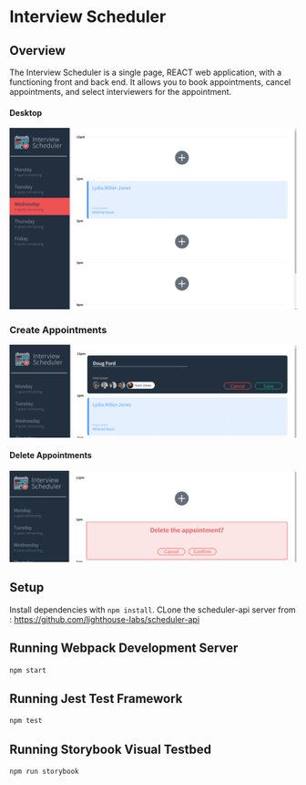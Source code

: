 # Interview Scheduler

## Overview

The Interview Scheduler is a single page, REACT web application, with a functioning front and back end. It allows you to book appointments, cancel appointments, and select interviewers for the appointment.

#### Desktop

!["Overview"](https://github.com/plettboy/scheduler/blob/master/screenshots/overView.png?raw=true)

### Create Appointments

!["Create Appointment"](https://github.com/plettboy/scheduler/blob/master/screenshots/create.png?raw=true)

#### Delete Appointments

!["Delete"](https://github.com/plettboy/scheduler/blob/master/screenshots/delete.png?raw=true)

## Setup

Install dependencies with `npm install`.
CLone the scheduler-api server from : https://github.com/lighthouse-labs/scheduler-api

## Running Webpack Development Server

```sh
npm start
```

## Running Jest Test Framework

```sh
npm test
```

## Running Storybook Visual Testbed

```sh
npm run storybook
```
